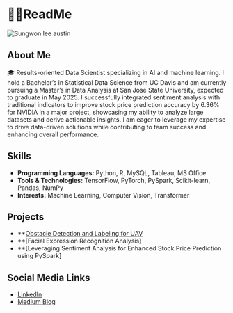 # 🧑‍🎓ReadMe
![Sungwon lee austin](https://github.com/user-attachments/assets/c0b446ea-0bba-4942-a5a4-a612fcf5dd38)
## About Me
🎓 Results-oriented Data Scientist specializing in AI and machine learning. I hold a Bachelor’s in Statistical Data Science from UC Davis
and am currently pursuing a Master’s in Data Analysis at San Jose State University, expected to graduate in May 2025. I successfully
integrated sentiment analysis with traditional indicators to improve stock price prediction accuracy by 6.36% for NVIDIA in a major
project, showcasing my ability to analyze large datasets and derive actionable insights. I am eager to leverage my expertise to drive
data-driven solutions while contributing to team success and enhancing overall performance.

## Skills
- **Programming Languages:** Python, R, MySQL, Tableau, MS Office
- **Tools & Technologies:** TensorFlow, PyTorch, PySpark, Scikit-learn, Pandas, NumPy
- **Interests:** Machine Learning, Computer Vision, Transformer

## Projects
- **[Obstacle Detection and Labeling for UAV](link-to-project)
- **[Facial Expression Recognition Analysis]
- **[Leveraging Sentiment Analysis for Enhanced Stock Price Prediction using PySpark]

## Social Media Links
- [LinkedIn](https://www.linkedin.com/in/lee-sungwon/)
- [Medium Blog](https://medium.com/@pumadd1227)
